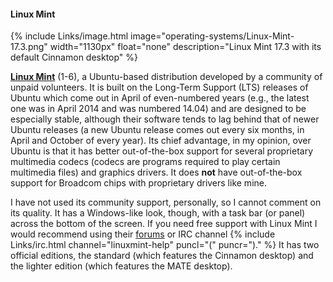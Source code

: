 #### Linux Mint
{% include Links/image.html image="operating-systems/Linux-Mint-17.3.png" width="1130px" float="none" description="Linux Mint 17.3 with its default Cinnamon desktop" %}

[**Linux Mint**](http://linuxmint.com/) (1-6), a Ubuntu-based distribution developed by a community of unpaid volunteers. It is built on the Long-Term Support (LTS) releases of Ubuntu which come out in April of even-numbered years (e.g., the latest one was in April 2014 and was numbered 14.04) and are designed to be especially stable, although their software tends to lag behind that of newer Ubuntu releases (a new Ubuntu release comes out every six months, in April and October of every year). Its chief advantage, in my opinion, over Ubuntu is that it has better out-of-the-box support for several proprietary multimedia codecs (codecs are programs required to play certain multimedia files) and graphics drivers. It does **not** have out-of-the-box support for Broadcom chips with proprietary drivers like mine.

I have not used its community support, personally, so I cannot comment on its quality. It has a Windows-like look, though, with a task bar (or panel) across the bottom of the screen. If you need free support with Linux Mint I would recommend using their [forums](https://forums.linuxmint.com/) or IRC channel {% include Links/irc.html channel="linuxmint-help" puncl="(" puncr=")." %} It has two official editions, the standard (which features the Cinnamon desktop) and the lighter edition (which features the MATE desktop).
